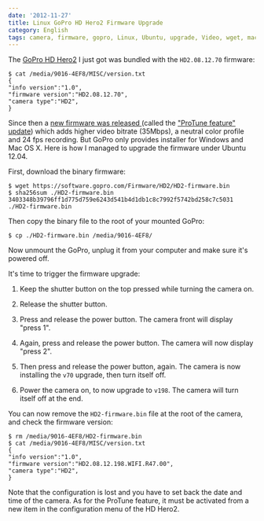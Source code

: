 ```yaml
---
date: '2012-11-27'
title: Linux GoPro HD Hero2 Firmware Upgrade
category: English
tags: camera, firmware, gopro, Linux, Ubuntu, upgrade, Video, wget, macOS
---
```


The [GoPro HD Hero2](https://amzn.com/B005WY3TI4/?tag=kevideld-20) I just got
was bundled with the `HD2.08.12.70` firmware:

```shell-session
$ cat /media/9016-4EF8/MISC/version.txt
{
"info version":"1.0",
"firmware version":"HD2.08.12.70",
"camera type":"HD2",
}
```

Since then a [new firmware was released
](https://gopro.com/support/hd-hero2-firmware-update/) (called the ["ProTune
feature" update](https://gopro.com/software-app/cineform-studio/)) which adds
higher video bitrate (35Mbps), a neutral color profile and 24 fps recording.
But GoPro only provides installer for Windows and Mac OS X. Here is how I
managed to upgrade the firmware under Ubuntu 12.04.

First, download the binary firmware:

```shell-session
$ wget https://software.gopro.com/Firmware/HD2/HD2-firmware.bin
$ sha256sum ./HD2-firmware.bin
3403348b39796ff1d775d759e6243d541b4d1db1c8c7992f5742bd258c7c5031  ./HD2-firmware.bin
```

Then copy the binary file to the root of your mounted GoPro:

```shell-session
$ cp ./HD2-firmware.bin /media/9016-4EF8/
```

Now unmount the GoPro, unplug it from your computer and make sure it's powered
off.

It's time to trigger the firmware upgrade:

1. Keep the shutter button on the top pressed while turning the camera on.

1. Release the shutter button.

1. Press and release the power button. The camera front will display "press
   1".

1. Again, press and release the power button. The camera will now display
   "press 2".

1. Then press and release the power button, again. The camera is now
   installing the `v70` upgrade, then turn itself off.

1. Power the camera on, to now upgrade to `v198`. The camera will turn itself
   off at the end.

You can now remove the `HD2-firmware.bin` file at the root of the camera, and
check the firmware version:

```shell-session
$ rm /media/9016-4EF8/HD2-firmware.bin
$ cat /media/9016-4EF8/MISC/version.txt
{
"info version":"1.0",
"firmware version":"HD2.08.12.198.WIFI.R47.00",
"camera type":"HD2",
}
```

Note that the configuration is lost and you have to set back the date and time
of the camera. As for the ProTune feature, it must be activated from a new item
in the configuration menu of the HD Hero2.
